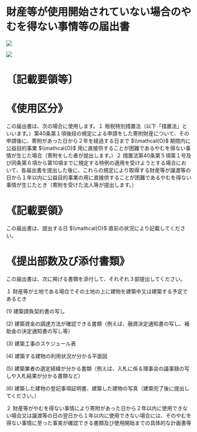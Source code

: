 # 財産等が使用開始されていない場合のやむを得ない事情等の届出書

![](https://www.nta.go.jp/tmp/d6d8e419-0f2b-478e-805b-b2d1256e79dc/images/33635e2df62815a7c53ed4b90cb9684712d677617608c3dc5e13d301a1cb11f1.jpg)

![](https://www.nta.go.jp/tmp/d6d8e419-0f2b-478e-805b-b2d1256e79dc/images/7ca0b9497775f04dbfbe17de069ec01c01e33d19069c442e967fed947042dc3e.jpg)

# 〔記載要領等〕

# 《使用区分》

この届出書は、次の場合に使用します。１ 租税特別措置法（以下「措置法」といいます。）第40条第１項後段の規定による申請をした寄附財産について、その申請後に、寄附があった日から２年を経過する日まで $\\mathcal{O}$ 期間内に公益目的事業 $\\mathcal{O}$ 用に直接供することが困難であるやむを得ない事情が生じた場合（寄附をした者が提出します。）２ 措置法第40条第５項第１号及び同条第６項から第10項までに規定する特例の適用を受けようとする場合において、各届出書を提出した後に、これらの規定により取得する財産等が譲渡等の日から１年以内に公益目的事業の用に直接供することが困難であるやむを得ない事情が生じたとき（寄附を受けた法人等が提出します。）

# 《記載要領》

この届出書は、提出する日 $\\mathcal{O}$ 直前の状況により記載してください。

# 《提出部数及び添付書類》

この届出書は、次に掲げる書類を添付して、それぞれ３部提出してください。

１ 財産等が土地である場合でその土地の上に建物を建築中又は建築する予定であるとき

(1) 建築請負契約書の写し

(2) 建築資金の調達方法が確認できる書類（例えば、融資決定通知書の写し、補助金の決定通知書の写し等）

(3) 建築工事のスケジュール表

(4) 建築する建物の利用状況が分かる平面図

(5) 建築業者の選定経緯が分かる書類（例えば、入札に係る理事会の議事録の写しや入札結果が分かる書類など）

(6) 建築した建物の登記事項証明書、建築した建物の写真（建築完了後に提出してください。）

２ 財産等がやむを得ない事情により寄附があった日から２年以内に使用できない場合又は譲渡等の日の翌日から１年以内に使用できない場合には、そのやむを得ない事情に至った事実が確認できる書類及び使用開始までの具体的な計画書等
